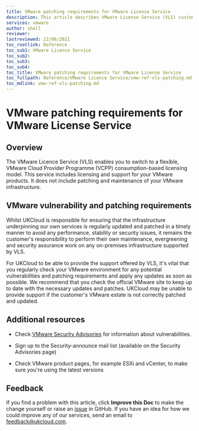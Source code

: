 ```yaml
---
title: VMware patching requirements for VMware License Service
description: This article describes VMware License Service (VLS) customer responsibilities for updating and patching their VMware environments
services: vmware
author: shall
reviewer:
lastreviewed: 22/06/2021
toc_rootlink: Reference
toc_sub1: VMware Licence Service
toc_sub2:
toc_sub3:
toc_sub4:
toc_title: VMware patching requirements for VMware License Service
toc_fullpath: Reference/VMware Licence Service/vmw-ref-vls-patching.md
toc_mdlink: vmw-ref-vls-patching.md
---
```


# VMware patching requirements for VMware License Service

## Overview

The VMware Licence Service (VLS) enables you to switch to a flexible, VMware Cloud Provider Programme (VCPP) consumption-based licensing model. This service includes licensing and support for your VMware products. It does not include patching and maintenance of your VMware infrastructure.

## VMware vulnerability and patching requirements

Whilst UKCloud is responsible for ensuring that the infrastructure underpinning our own services is regularly updated and patched in a timely manner to avoid any performance, stability or security issues, it remains the customer's responsibility to perform their own maintenance, evergreening and security assurance work on any on-premises infrastructure supported by VLS.

For UKCloud to be able to provide the support offered by VLS, it's vital that you regularly check your VMware environment for any potential vulnerabilities and patching requirements and apply any updates as soon as possible. We recommend that you check the official VMware site to keep up to date with the necessary updates and patches. UKCloud may be unable to provide support if the customer's VMware estate is not correctly patched and updated.

## Additional resources

- Check [VMware Security Advisories](https://www.vmware.com/security/advisories.html) for information about vulnerabilities.

- Sign up to the Security-announce mail list (available on the Security Advisories page)

- Check VMware product pages, for example ESXi and vCenter, to make sure you're using the latest versions

## Feedback

If you find a problem with this article, click **Improve this Doc** to make the change yourself or raise an [issue](https://github.com/UKCloud/documentation/issues) in GitHub. If you have an idea for how we could improve any of our services, send an email to <feedback@ukcloud.com>.
